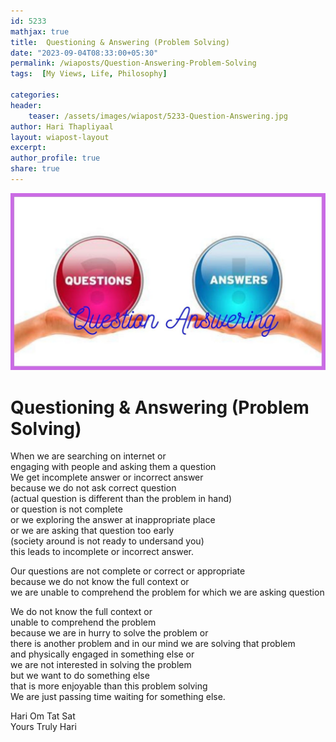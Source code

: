 ```yaml
---        
id: 5233        
mathjax: true        
title:  Questioning & Answering (Problem Solving)         
date: "2023-09-04T08:33:00+05:30"        
permalink: /wiaposts/Question-Answering-Problem-Solving      
tags:  [My Views, Life, Philosophy]         
        
categories:        
header:        
    teaser: /assets/images/wiapost/5233-Question-Answering.jpg        
author: Hari Thapliyaal        
layout: wiapost-layout        
excerpt:        
author_profile: true        
share: true        
---        
```

        
![Question Answering](/assets/images/wiapost/5233-Question-Answering.jpg)             
    
# Questioning & Answering (Problem Solving)    
    
When we are searching on internet or   
engaging with people and asking them a question  
We get incomplete answer or incorrect answer    
because we do not ask correct question    
(actual question is different than the problem in hand)    
or question is not complete   
or we exploring the answer at inappropriate place   
or we are asking that question too early   
(society around is not ready to undersand you)   
this leads to incomplete or incorrect answer.

Our questions are not complete or correct or appropriate    
because we do not know the full context or    
we are unable to comprehend the problem for which we are asking question   

We do not know the full context or    
unable to comprehend the problem    
because we are in hurry to solve the problem or    
there is another problem and in our mind we are solving that problem    
and physically engaged in something else or    
we are not interested in solving the problem    
but we want to do something else    
that is more enjoyable than this problem solving   
We are just passing time waiting for something else.   

Hari Om Tat Sat   
Yours Truly Hari



